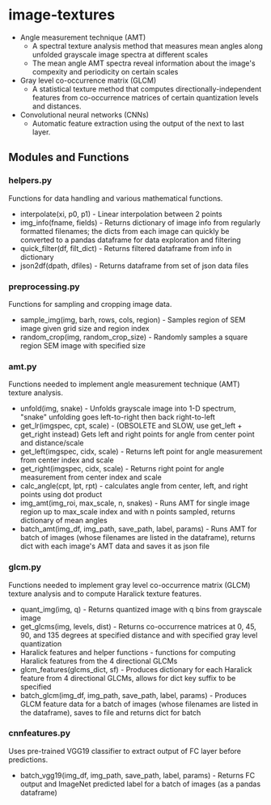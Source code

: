 # image-textures
* Angle measurement technique (AMT)
  * A spectral texture analysis method that measures mean angles along unfolded grayscale image spectra at different scales
  * The mean angle AMT spectra reveal information about the image's compexity and periodicity on certain scales
* Gray level co-occurrence matrix (GLCM)
  * A statistical texture method that computes directionally-independent features from co-occurrence matrices of certain quantization levels and distances.
* Convolutional neural networks (CNNs)
  * Automatic feature extraction using the output of the next to last layer.

## Modules and Functions
### helpers.py
Functions for data handling and various mathematical functions.
* interpolate(xi, p0, p1) - Linear interpolation between 2 points
* img_info(fname, fields) - Returns dictionary of image info from regularly formatted filenames; the dicts from each image can quickly be converted to a pandas dataframe for data exploration and filtering
* quick_filter(df, filt_dict) - Returns filtered dataframe from info in dictionary
* json2df(dpath, dfiles) - Returns dataframe from set of json data files
### preprocessing.py
Functions for sampling and cropping image data.
* sample_img(img, barh, rows, cols, region) - Samples region of SEM image given grid size and region index
* random_crop(img, random_crop_size) - Randomly samples a square region SEM image with specified size
### amt.py
Functions needed to implement angle measurement technique (AMT) texture analysis.
* unfold(img, snake) - Unfolds grayscale image into 1-D spectrum, "snake" unfolding goes left-to-right then back right-to-left
* get_lr(imgspec, cpt, scale) - (OBSOLETE and SLOW, use get_left + get_right instead) Gets left and right points for angle from center point and distance/scale
* get_left(imgspec, cidx, scale) - Returns left point for angle measurement from center index and scale
* get_right(imgspec, cidx, scale) - Returns right point for angle measurement from center index and scale
* calc_angle(cpt, lpt, rpt) - calculates angle from center, left, and right points using dot product
* img_amt(img_roi, max_scale, n, snakes) - Runs AMT for single image region up to max_scale index and with n points sampled, returns dictionary of mean angles
* batch_amt(img_df, img_path, save_path, label, params) - Runs AMT for batch of images (whose filenames are listed in the dataframe), returns dict with each image's AMT data and saves it as json file
### glcm.py
Functions needed to implement gray level co-occurrence matrix (GLCM) texture analysis and to compute Haralick texture features.
* quant_img(img, q) - Returns quantized image with q bins from grayscale image
* get_glcms(img, levels, dist) - Returns co-occurrence matrices at 0, 45, 90, and 135 degrees at specified distance and with specified gray level quantization
* Haralick features and helper functions - functions for computing Haralick features from the 4 directional GLCMs
* glcm_features(glcms_dict, sf) - Produces dictionary for each Haralick feature from 4 directional GLCMs, allows for dict key suffix to be specified
* batch_glcm(img_df, img_path, save_path, label, params) - Produces GLCM feature data for a batch of images (whose filenames are listed in the dataframe), saves to file and returns dict for batch
### cnnfeatures.py
Uses pre-trained VGG19 classifier to extract output of FC layer before predictions.
* batch_vgg19(img_df, img_path, save_path, label, params) - Returns FC output and ImageNet predicted label for a batch of images (as a pandas dataframe)
